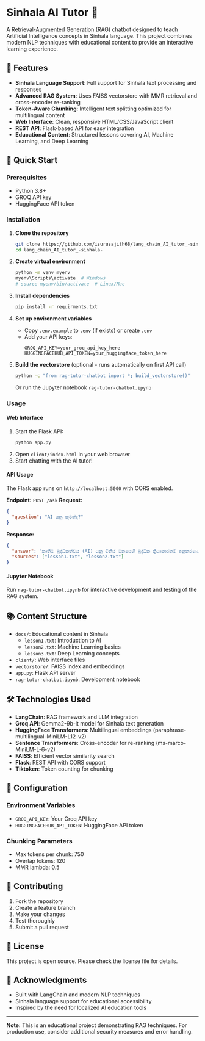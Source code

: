 # Sinhala AI Tutor 🤖

A Retrieval-Augmented Generation (RAG) chatbot designed to teach Artificial Intelligence concepts in Sinhala language. This project combines modern NLP techniques with educational content to provide an interactive learning experience.

## 🌟 Features

- **Sinhala Language Support**: Full support for Sinhala text processing and responses
- **Advanced RAG System**: Uses FAISS vectorstore with MMR retrieval and cross-encoder re-ranking
- **Token-Aware Chunking**: Intelligent text splitting optimized for multilingual content
- **Web Interface**: Clean, responsive HTML/CSS/JavaScript client
- **REST API**: Flask-based API for easy integration
- **Educational Content**: Structured lessons covering AI, Machine Learning, and Deep Learning

## 🚀 Quick Start

### Prerequisites

- Python 3.8+
- GROQ API key
- HuggingFace API token

### Installation

1. **Clone the repository**

   ```bash
   git clone https://github.com/isurusajith68/lang_chain_AI_tutor_-sinhala-.git
   cd lang_chain_AI_tutor_-sinhala-
   ```

2. **Create virtual environment**

   ```bash
   python -m venv myenv
   myenv\Scripts\activate  # Windows
   # source myenv/bin/activate  # Linux/Mac
   ```

3. **Install dependencies**

   ```bash
   pip install -r requirments.txt
   ```

4. **Set up environment variables**

   - Copy `.env.example` to `.env` (if exists) or create `.env`
   - Add your API keys:
     ```
     GROQ_API_KEY=your_groq_api_key_here
     HUGGINGFACEHUB_API_TOKEN=your_huggingface_token_here
     ```

5. **Build the vectorstore** (optional - runs automatically on first API call)
   ```bash
   python -c "from rag-tutor-chatbot import *; build_vectorstore()"
   ```
   Or run the Jupyter notebook `rag-tutor-chatbot.ipynb`

### Usage

#### Web Interface

1. Start the Flask API:
   ```bash
   python app.py
   ```
2. Open `client/index.html` in your web browser
3. Start chatting with the AI tutor!

#### API Usage

The Flask app runs on `http://localhost:5000` with CORS enabled.

**Endpoint:** `POST /ask`
**Request:**

```json
{
  "question": "AI යනු කුමක්ද?"
}
```

**Response:**

```json
{
  "answer": "කෘතිම බුද්ධිකත්වය (AI) යනු මිනිස් මනසෙහි බුද්ධික ක්‍රියාකාරකම් අනුකරණය කිරීමයි...",
  "sources": ["lesson1.txt", "lesson2.txt"]
}
```

#### Jupyter Notebook

Run `rag-tutor-chatbot.ipynb` for interactive development and testing of the RAG system.

## 📚 Content Structure

- `docs/`: Educational content in Sinhala
  - `lesson1.txt`: Introduction to AI
  - `lesson2.txt`: Machine Learning basics
  - `lesson3.txt`: Deep Learning concepts
- `client/`: Web interface files
- `vectorstore/`: FAISS index and embeddings
- `app.py`: Flask API server
- `rag-tutor-chatbot.ipynb`: Development notebook

## 🛠️ Technologies Used

- **LangChain**: RAG framework and LLM integration
- **Groq API**: Gemma2-9b-it model for Sinhala text generation
- **HuggingFace Transformers**: Multilingual embeddings (paraphrase-multilingual-MiniLM-L12-v2)
- **Sentence Transformers**: Cross-encoder for re-ranking (ms-marco-MiniLM-L-6-v2)
- **FAISS**: Efficient vector similarity search
- **Flask**: REST API with CORS support
- **Tiktoken**: Token counting for chunking

## 🔧 Configuration

### Environment Variables

- `GROQ_API_KEY`: Your Groq API key
- `HUGGINGFACEHUB_API_TOKEN`: HuggingFace API token

### Chunking Parameters

- Max tokens per chunk: 750
- Overlap tokens: 120
- MMR lambda: 0.5

## 🤝 Contributing

1. Fork the repository
2. Create a feature branch
3. Make your changes
4. Test thoroughly
5. Submit a pull request

## 📄 License

This project is open source. Please check the license file for details.

## 🙏 Acknowledgments

- Built with LangChain and modern NLP techniques
- Sinhala language support for educational accessibility
- Inspired by the need for localized AI education tools

---

**Note:** This is an educational project demonstrating RAG techniques. For production use, consider additional security measures and error handling.
